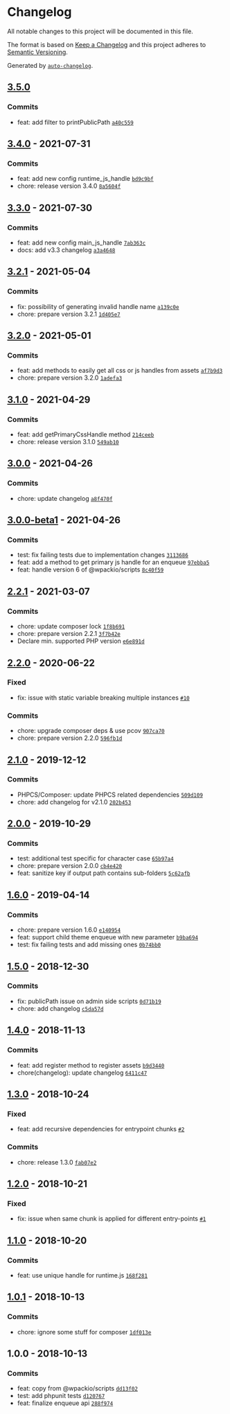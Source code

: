 # Changelog

All notable changes to this project will be documented in this file.

The format is based on [Keep a Changelog](https://keepachangelog.com/en/1.0.0/)
and this project adheres to [Semantic Versioning](https://semver.org/spec/v2.0.0.html).

Generated by [`auto-changelog`](https://github.com/CookPete/auto-changelog).

## [3.5.0](https://github.com/swashata/wpackio-enqueue/compare/3.4.0...3.5.0)

### Commits

- feat: add filter to printPublicPath [`a40c559`](https://github.com/swashata/wpackio-enqueue/commit/a40c559081343145346573b3760e475b558a6f67)

## [3.4.0](https://github.com/swashata/wpackio-enqueue/compare/3.3.0...3.4.0) - 2021-07-31

### Commits

- feat: add new config runtime_js_handle [`bd9c9bf`](https://github.com/swashata/wpackio-enqueue/commit/bd9c9bfba7508beeca7dd68d8e1c86bb71996e2f)
- chore: release version 3.4.0 [`8a5604f`](https://github.com/swashata/wpackio-enqueue/commit/8a5604f5ab3bd5f000e503dda02603e15e534d47)

## [3.3.0](https://github.com/swashata/wpackio-enqueue/compare/3.2.1...3.3.0) - 2021-07-30

### Commits

- feat: add new config main_js_handle [`7ab363c`](https://github.com/swashata/wpackio-enqueue/commit/7ab363c0aaeb9724939fc5e1070e85ebffd19533)
- docs: add v3.3 changelog [`a3a4648`](https://github.com/swashata/wpackio-enqueue/commit/a3a4648e9744468f910ce2549b23866018a50014)

## [3.2.1](https://github.com/swashata/wpackio-enqueue/compare/3.2.0...3.2.1) - 2021-05-04

### Commits

- fix: possibility of generating invalid handle name [`a139c0e`](https://github.com/swashata/wpackio-enqueue/commit/a139c0e92b587b7efdfc3eb244fce96636878058)
- chore: prepare version 3.2.1 [`1d405e7`](https://github.com/swashata/wpackio-enqueue/commit/1d405e739d32947fd87514a14d8b8bb9b744eabc)

## [3.2.0](https://github.com/swashata/wpackio-enqueue/compare/3.1.0...3.2.0) - 2021-05-01

### Commits

- feat: add methods to easily get all css or js handles from assets [`af7b9d3`](https://github.com/swashata/wpackio-enqueue/commit/af7b9d37f39db2ac2c70a9fcc561f1c935209987)
- chore: prepare version 3.2.0 [`1adefa3`](https://github.com/swashata/wpackio-enqueue/commit/1adefa33d51187fcfcedbd4820d7edf39e3374d6)

## [3.1.0](https://github.com/swashata/wpackio-enqueue/compare/3.0.0...3.1.0) - 2021-04-29

### Commits

- feat: add getPrimaryCssHandle method [`214ceeb`](https://github.com/swashata/wpackio-enqueue/commit/214ceeb81ae955e2a92df08f4db4d5ac482bcf82)
- chore: release version 3.1.0 [`549ab10`](https://github.com/swashata/wpackio-enqueue/commit/549ab100aee0fcc952acec724e9c664a1ebf0194)

## [3.0.0](https://github.com/swashata/wpackio-enqueue/compare/3.0.0-beta1...3.0.0) - 2021-04-26

### Commits

- chore: update changelog [`a8f470f`](https://github.com/swashata/wpackio-enqueue/commit/a8f470fef008ad7e6197c5fca1baa536eb9f5d48)

## [3.0.0-beta1](https://github.com/swashata/wpackio-enqueue/compare/2.2.1...3.0.0-beta1) - 2021-04-26

### Commits

- test: fix failing tests due to implementation changes [`3113686`](https://github.com/swashata/wpackio-enqueue/commit/311368691ad4d00b255c7d0cc8e40202617290e6)
- feat: add a method to get primary js handle for an enqueue [`97ebba5`](https://github.com/swashata/wpackio-enqueue/commit/97ebba575048a684eea39519bff5a2f71ca434f7)
- feat: handle version 6 of @wpackio/scripts [`8c40f59`](https://github.com/swashata/wpackio-enqueue/commit/8c40f599c2561fa7d2a996fef551b9426a1f5d87)

## [2.2.1](https://github.com/swashata/wpackio-enqueue/compare/2.2.0...2.2.1) - 2021-03-07

### Commits

- chore: update composer lock [`1f8b691`](https://github.com/swashata/wpackio-enqueue/commit/1f8b6914c3acb3712a95e8d43466d96277569050)
- chore: prepare version 2.2.1 [`3f7b42e`](https://github.com/swashata/wpackio-enqueue/commit/3f7b42e871d17d26cd90083cfe2b0dbc5bed0f54)
- Declare min. supported PHP version [`e6e891d`](https://github.com/swashata/wpackio-enqueue/commit/e6e891d272ebafd9cc5ea9be207fd06e570a7067)

## [2.2.0](https://github.com/swashata/wpackio-enqueue/compare/2.1.0...2.2.0) - 2020-06-22

### Fixed

- fix: issue with static variable breaking multiple instances [`#10`](https://github.com/swashata/wpackio-enqueue/issues/10)

### Commits

- chore: upgrade composer deps & use pcov [`907ca70`](https://github.com/swashata/wpackio-enqueue/commit/907ca70a8c7bc98e2b583530c967bbcd4c7c071f)
- chore: prepare version 2.2.0 [`596fb1d`](https://github.com/swashata/wpackio-enqueue/commit/596fb1d6af97b96906058237165f3fe161ffa685)

## [2.1.0](https://github.com/swashata/wpackio-enqueue/compare/2.0.0...2.1.0) - 2019-12-12

### Commits

- PHPCS/Composer: update PHPCS related dependencies [`509d109`](https://github.com/swashata/wpackio-enqueue/commit/509d10906a9c6c78d2be51e3165ff1de1a70424f)
- chore: add changelog for v2.1.0 [`202b453`](https://github.com/swashata/wpackio-enqueue/commit/202b4535b2ada19a9f44bb6cc93d2d16251f6dc9)

## [2.0.0](https://github.com/swashata/wpackio-enqueue/compare/1.6.0...2.0.0) - 2019-10-29

### Commits

- test: additional test specific for character case [`65b97a4`](https://github.com/swashata/wpackio-enqueue/commit/65b97a46471676a27302de69e1521e9f18e51e5d)
- chore: prepare version 2.0.0 [`cb4e420`](https://github.com/swashata/wpackio-enqueue/commit/cb4e420a879ae4900d7336e2dcccc8dcc18aca44)
- feat: sanitize key if output path contains sub-folders [`5c62afb`](https://github.com/swashata/wpackio-enqueue/commit/5c62afb1567fbf105abae2c61ad5df12d614e85e)

## [1.6.0](https://github.com/swashata/wpackio-enqueue/compare/1.5.0...1.6.0) - 2019-04-14

### Commits

- chore: prepare version 1.6.0 [`e140954`](https://github.com/swashata/wpackio-enqueue/commit/e140954090275714843c2e33da00510d20c54638)
- feat: support child theme enqueue with new parameter [`b9ba694`](https://github.com/swashata/wpackio-enqueue/commit/b9ba694eeaec6fafaabe02b650a8eede247c0374)
- test: fix failing tests and add missing ones [`0b74bb0`](https://github.com/swashata/wpackio-enqueue/commit/0b74bb067e13e71fad4ce25bd31b677b036301e2)

## [1.5.0](https://github.com/swashata/wpackio-enqueue/compare/1.4.0...1.5.0) - 2018-12-30

### Commits

- fix: publicPath issue on admin side scripts [`0d71b19`](https://github.com/swashata/wpackio-enqueue/commit/0d71b19db112409fcf7aa478b1cf200575bc3840)
- chore: add changelog [`c5da57d`](https://github.com/swashata/wpackio-enqueue/commit/c5da57d83a137ef4a335b4a332026ff7ab25f55e)

## [1.4.0](https://github.com/swashata/wpackio-enqueue/compare/1.3.0...1.4.0) - 2018-11-13

### Commits

- feat: add register method to register assets [`b9d3440`](https://github.com/swashata/wpackio-enqueue/commit/b9d3440152374502b5b82a030c43c3d729c88979)
- chore(changelog): update changelog [`6411c47`](https://github.com/swashata/wpackio-enqueue/commit/6411c4781ed58e62f746e01d081fd1838a212edf)

## [1.3.0](https://github.com/swashata/wpackio-enqueue/compare/1.2.0...1.3.0) - 2018-10-24

### Fixed

- feat: add recursive dependencies for entrypoint chunks [`#2`](https://github.com/swashata/wpackio-enqueue/issues/2)

### Commits

- chore: release 1.3.0 [`fab07e2`](https://github.com/swashata/wpackio-enqueue/commit/fab07e22707ad0767eb18b60a35253ff1f5d22ff)

## [1.2.0](https://github.com/swashata/wpackio-enqueue/compare/1.1.0...1.2.0) - 2018-10-21

### Fixed

- fix: issue when same chunk is applied for different entry-points [`#1`](https://github.com/swashata/wpackio-enqueue/issues/1)

## [1.1.0](https://github.com/swashata/wpackio-enqueue/compare/1.0.1...1.1.0) - 2018-10-20

### Commits

- feat: use unique handle for runtime.js [`168f281`](https://github.com/swashata/wpackio-enqueue/commit/168f2816232b2eb2c2686ef51603eb253981f631)

## [1.0.1](https://github.com/swashata/wpackio-enqueue/compare/1.0.0...1.0.1) - 2018-10-13

### Commits

- chore: ignore some stuff for composer [`1df013e`](https://github.com/swashata/wpackio-enqueue/commit/1df013e09974fac27cc9f9cb28da769a44d958d8)

## 1.0.0 - 2018-10-13

### Commits

- feat: copy from @wpackio/scripts [`dd13f02`](https://github.com/swashata/wpackio-enqueue/commit/dd13f02276c2cdb1afbef6e3086c36e12fc4a55c)
- test: add phpunit tests [`d120767`](https://github.com/swashata/wpackio-enqueue/commit/d12076746d45ae5fae5cb8bb0654e8bdd55556ea)
- feat: finalize enqueue api [`288f974`](https://github.com/swashata/wpackio-enqueue/commit/288f9745f72265db70299d2f6b2d2474482d60a2)
